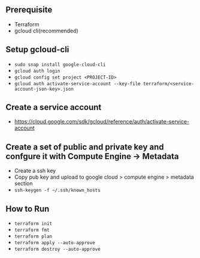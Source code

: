 ## Prerequisite

- Terraform
- gcloud cli(recommended)

## Setup gcloud-cli

- ``` sudo snap install google-cloud-cli ```
- ``` gcloud auth login ```
- ``` gcloud config set project <PROJECT-ID> ```
- ``` gcloud auth activate-service-account --key-file terraform/<service-account-json-key>.json ```


## Create a service account

- https://cloud.google.com/sdk/gcloud/reference/auth/activate-service-account

## Create a set of public and private key and confgure it with Compute Engine -> Metadata

- Create a ssh key
- Copy pub key and upload to google cloud > compute engine > metadata section
- ``` ssh-keygen -f ~/.ssh/known_hosts ```

## How to Run

- ``` terraform init ```
- ``` terraform fmt ```
- ``` terraform plan ```
- ``` terraform apply --auto-approve ```
- ```terraform destroy --auto-approve ```
